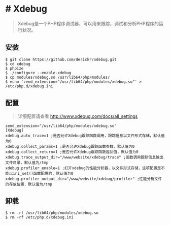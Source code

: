 # # Xdebug

> Xdebug是一个PHP程序调试器，可以用来跟踪，调试和分析PHP程序的运行状况。

## 安装
```
$ git clone https://github.com/derickr/xdebug.git
$ cd xdebug
$ phpize
$ ./configure --enable-xdebug
$ cp modules/xdebug.so /usr/lib64/php/modules/
$ echo 'zend_extension="/usr/lib64/php/modules/xdebug.so"' > /etc/php.d/xdebug.ini
```

## 配置
> 详细配置请查看 http://www.xdebug.com/docs/all_settings

```
zend_extension="/usr/lib64/php/modules/xdebug.so"
[Xdebug]
xdebug.auto_trace=1 ;是否允许Xdebug跟踪函数调用，跟踪信息以文件形式存储，默认值为0
xdebug.collect_params=1 ;是否允许Xdebug跟踪函数参数，默认值为0
xdebug.collect_return=1 ;是否允许Xdebug跟踪函数返回值，默认值为0
xdebug.trace_output_dir="/www/website/xdebug/trace" ;函数调用跟踪信息输出文件目录，默认值为/tmp
xdebug.profiler_enable=1 ;打开xdebug的性能分析器，以文件形式存储，这项配置是不能以ini_set()函数配置的，默认值为0
xdebug.profiler_output_dir="/www/website/xdebug/profiler" ;性能分析文件的存放位置，默认值为/tmp
```

## 卸载
```
$ rm -rf /usr/lib64/php/modules/xdebug.so
$ rm -rf /etc/php.d/xdebug.ini
```